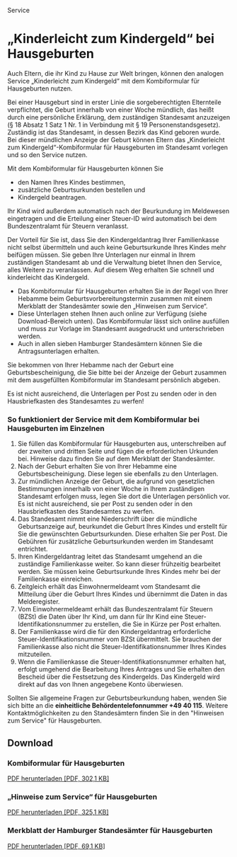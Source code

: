 


Service

„Kinderleicht zum Kindergeld“ bei Hausgeburten
==============================================

Auch Eltern, die ihr Kind zu Hause zur Welt bringen, können den analogen Service „Kinderleicht zum Kindergeld“ mit dem Kombiformular für Hausgeburten nutzen.

Bei einer Hausgeburt sind in erster Linie die sorgeberechtigten Elternteile verpflichtet, die Geburt innerhalb von einer Woche mündlich, das heißt durch eine persönliche Erklärung, dem zuständigen Standesamt anzuzeigen (§ 18 Absatz 1 Satz 1 Nr. 1 in Verbindung mit § 19 Personenstandsgesetz). Zuständig ist das Standesamt, in dessen Bezirk das Kind geboren wurde. Bei dieser mündlichen Anzeige der Geburt können Eltern das „Kinderleicht zum Kindergeld“-Kombiformular für Hausgeburten im Standesamt vorlegen und so den Service nutzen.

Mit dem Kombiformular für Hausgeburten können Sie

* den Namen Ihres Kindes bestimmen,
* zusätzliche Geburtsurkunden bestellen und
* Kindergeld beantragen.

Ihr Kind wird außerdem automatisch nach der Beurkundung im Meldewesen eingetragen und die Erteilung einer Steuer-ID wird automatisch bei dem Bundeszentralamt für Steuern veranlasst.

Der Vorteil für Sie ist, dass Sie den Kindergeldantrag Ihrer Familienkasse nicht selbst übermitteln und auch keine Geburtsurkunde Ihres Kindes mehr beifügen müssen. Sie geben Ihre Unterlagen nur einmal in Ihrem zuständigen Standesamt ab und die Verwaltung bietet Ihnen den Service, alles Weitere zu veranlassen. Auf diesem Weg erhalten Sie schnell und kinderleicht das Kindergeld.

* Das Kombiformular für Hausgeburten erhalten Sie in der Regel von Ihrer Hebamme beim Geburtsvorbereitungstermin zusammen mit einem Merkblatt der Standesämter sowie den „Hinweisen zum Service“.
* Diese Unterlagen stehen Ihnen auch online zur Verfügung (siehe Download-Bereich unten). Das Kombiformular lässt sich online ausfüllen und muss zur Vorlage im Standesamt ausgedruckt und unterschrieben werden.
* Auch in allen sieben Hamburger Standesämtern können Sie die Antragsunterlagen erhalten.

Sie bekommen von Ihrer Hebamme nach der Geburt eine Geburtsbescheinigung, die Sie bitte bei der Anzeige der Geburt zusammen mit dem ausgefüllten Kombiformular im Standesamt persönlich abgeben.

Es ist nicht ausreichend, die Unterlagen per Post zu senden oder in den Hausbriefkasten des Standesamtes zu werfen!

### So funktioniert der Service mit dem Kombiformular bei Hausgeburten im Einzelnen

1. Sie füllen das Kombiformular für Hausgeburten aus, unterschreiben auf der zweiten und dritten Seite und fügen die erforderlichen Urkunden bei. Hinweise dazu finden Sie auf dem Merkblatt der Standesämter.
2. Nach der Geburt erhalten Sie von Ihrer Hebamme eine Geburtsbescheinigung. Diese legen sie ebenfalls zu den Unterlagen.
3. Zur mündlichen Anzeige der Geburt, die aufgrund von gesetzlichen Bestimmungen innerhalb von einer Woche in Ihrem zuständigen Standesamt erfolgen muss, legen Sie dort die Unterlagen persönlich vor. Es ist nicht ausreichend, sie per Post zu senden oder in den Hausbriefkasten des Standesamtes zu werfen.
4. Das Standesamt nimmt eine Niederschrift über die mündliche Geburtsanzeige auf, beurkundet die Geburt Ihres Kindes und erstellt für Sie die gewünschten Geburtsurkunden. Diese erhalten Sie per Post. Die Gebühren für zusätzliche Geburtsurkunden werden im Standesamt entrichtet.
5. Ihren Kindergeldantrag leitet das Standesamt umgehend an die zuständige Familienkasse weiter. So kann dieser frühzeitig bearbeitet werden. Sie müssen keine Geburtsurkunde Ihres Kindes mehr bei der Familienkasse einreichen.
6. Zeitgleich erhält das Einwohnermeldeamt vom Standesamt die Mitteilung über die Geburt Ihres Kindes und übernimmt die Daten in das Melderegister.
7. Vom Einwohnermeldeamt erhält das Bundeszentralamt für Steuern (BZSt) die Daten über Ihr Kind, um dann für Ihr Kind eine Steuer-Identifikationsnummer zu erstellen, die Sie in Kürze per Post erhalten.
8. Der Familienkasse wird die für den Kindergeldantrag erforderliche Steuer-Identifikationsnummer vom BZSt übermittelt. Sie brauchen der Familienkasse also nicht die Steuer-Identifikationsnummer Ihres Kindes mitzuteilen.
9. Wenn die Familienkasse die Steuer-Identifikationsnummer erhalten hat, erfolgt umgehend die Bearbeitung Ihres Antrages und Sie erhalten den Bescheid über die Festsetzung des Kindergelds. Das Kindergeld wird direkt auf das von Ihnen angegebene Konto überwiesen.

Sollten Sie allgemeine Fragen zur Geburtsbeurkundung haben, wenden Sie sich bitte an die **einheitliche Behördentelefonnummer +49 40 115**. Weitere Kontaktmöglichkeiten zu den Standesämtern finden Sie in den "Hinweisen zum Service" für Hausgeburten.

Download
--------

### Kombiformular für Hausgeburten

[PDF herunterladen [PDF, 302,1 KB]](/resource/blob/255306/e2828e2354293f60e2704a6fa31536ab/d-kombiformular-fuer-hausgeburten-data.pdf)

### „Hinweise zum Service“ für Hausgeburten

[PDF herunterladen [PDF, 325,1 KB]](/resource/blob/255308/a170ece9b4ab6c2ca1bc1aa9c89ca44d/d-hinweise-zum-service-fuer-hausgeburten-data.pdf)

### Merkblatt der Hamburger Standesämter für Hausgeburten

[PDF herunterladen [PDF, 69,1 KB]](/resource/blob/255310/42f5e95e9610f35aaf62b2155996f74c/d-merkblatt-der-hamburger-standesaemter-fuer-hausgeburten-alt-data.pdf)


